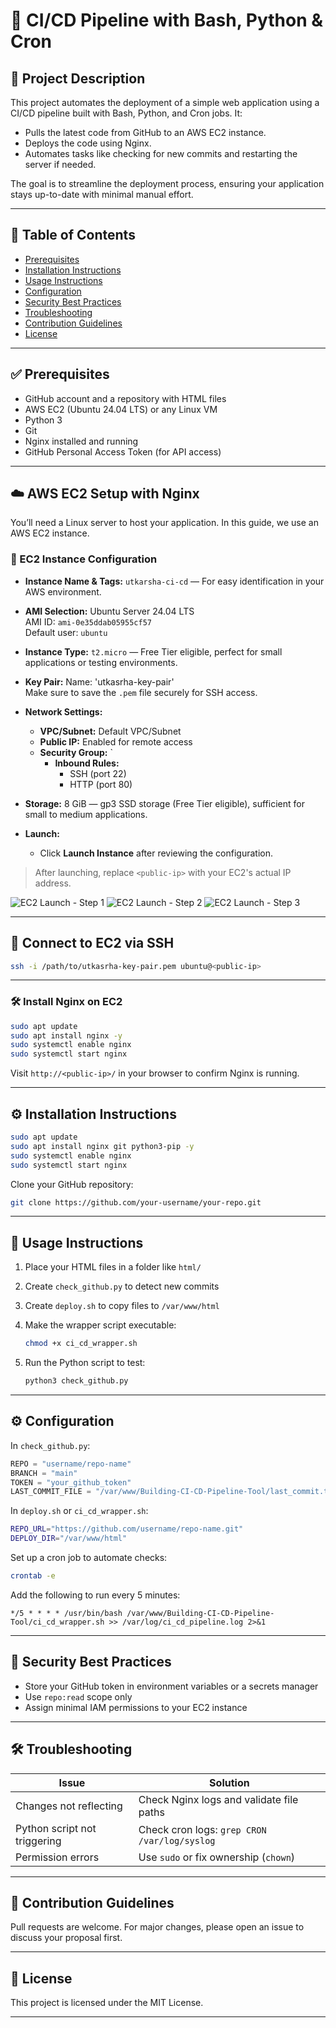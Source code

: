 # 🔄 CI/CD Pipeline with Bash, Python & Cron

## 📘 Project Description

This project automates the deployment of a simple web application using a CI/CD pipeline built with Bash, Python, and Cron jobs. It:

* Pulls the latest code from GitHub to an AWS EC2 instance.
* Deploys the code using Nginx.
* Automates tasks like checking for new commits and restarting the server if needed.

The goal is to streamline the deployment process, ensuring your application stays up-to-date with minimal manual effort.

---

## 📑 Table of Contents

* [Prerequisites](#-prerequisites)
* [Installation Instructions](#-installation-instructions)
* [Usage Instructions](#-usage-instructions)
* [Configuration](#-configuration)
* [Security Best Practices](#-security-best-practices)
* [Troubleshooting](#-troubleshooting)
* [Contribution Guidelines](#-contribution-guidelines)
* [License](#-license)

---

## ✅ Prerequisites

* GitHub account and a repository with HTML files
* AWS EC2 (Ubuntu 24.04 LTS) or any Linux VM
* Python 3
* Git
* Nginx installed and running
* GitHub Personal Access Token (for API access)

---

## ☁️ AWS EC2 Setup with Nginx

You’ll need a Linux server to host your application. In this guide, we use an AWS EC2 instance.

### 👥 EC2 Instance Configuration

* **Instance Name & Tags:**
  `utkarsha-ci-cd` — For easy identification in your AWS environment.

* **AMI Selection:**
  Ubuntu Server 24.04 LTS  
  AMI ID: `ami-0e35ddab05955cf57`  
  Default user: `ubuntu`

* **Instance Type:**
  `t2.micro` — Free Tier eligible, perfect for small applications or testing environments.

* **Key Pair:**
  Name: 'utkasrha-key-pair'  
  Make sure to save the `.pem` file securely for SSH access.

* **Network Settings:**

  * **VPC/Subnet:** Default VPC/Subnet
  * **Public IP:** Enabled for remote access
  * **Security Group:** `  
    * **Inbound Rules:**
      * SSH (port 22)
      * HTTP (port 80)
* **Storage:**
  8 GiB — gp3 SSD storage (Free Tier eligible), sufficient for small to medium applications.

* **Launch:**

  * Click **Launch Instance** after reviewing the configuration.


> After launching, replace `<public-ip>` with your EC2's actual IP address.

![EC2 Launch - Step 1](https://github.com/user-attachments/assets/5fb61efb-7ae8-41bb-8590-2f3f088121b6)
![EC2 Launch - Step 2](https://github.com/user-attachments/assets/6f328f6e-22b9-4302-98ae-c29cf6f00132)
![EC2 Launch - Step 3](https://github.com/user-attachments/assets/4c464f4b-1a5f-4b48-9b5a-583e5518b988)

---

## 🔧 Connect to EC2 via SSH

```bash
ssh -i /path/to/utkasrha-key-pair.pem ubuntu@<public-ip>
```

---

### 🛠️ Install Nginx on EC2

```bash
sudo apt update
sudo apt install nginx -y
sudo systemctl enable nginx
sudo systemctl start nginx
```

Visit `http://<public-ip>/` in your browser to confirm Nginx is running.

---

## ⚙️ Installation Instructions

```bash
sudo apt update
sudo apt install nginx git python3-pip -y
sudo systemctl enable nginx
sudo systemctl start nginx
```

Clone your GitHub repository:

```bash
git clone https://github.com/your-username/your-repo.git
```

---

## 🚀 Usage Instructions

1. Place your HTML files in a folder like `html/`

2. Create `check_github.py` to detect new commits

3. Create `deploy.sh` to copy files to `/var/www/html`

4. Make the wrapper script executable:

   ```bash
   chmod +x ci_cd_wrapper.sh
   ```

5. Run the Python script to test:

   ```bash
   python3 check_github.py
   ```

---

## ⚙️ Configuration

In `check_github.py`:

```python
REPO = "username/repo-name"
BRANCH = "main"
TOKEN = "your_github_token"
LAST_COMMIT_FILE = "/var/www/Building-CI-CD-Pipeline-Tool/last_commit.txt"
```

In `deploy.sh` or `ci_cd_wrapper.sh`:

```bash
REPO_URL="https://github.com/username/repo-name.git"
DEPLOY_DIR="/var/www/html"
```

Set up a cron job to automate checks:

```bash
crontab -e
```

Add the following to run every 5 minutes:

```cron
*/5 * * * * /usr/bin/bash /var/www/Building-CI-CD-Pipeline-Tool/ci_cd_wrapper.sh >> /var/log/ci_cd_pipeline.log 2>&1
```

---

## 🔐 Security Best Practices

* Store your GitHub token in environment variables or a secrets manager
* Use `repo:read` scope only
* Assign minimal IAM permissions to your EC2 instance

---

## 🛠️ Troubleshooting

| Issue                        | Solution                                     |
| ---------------------------- | -------------------------------------------- |
| Changes not reflecting       | Check Nginx logs and validate file paths     |
| Python script not triggering | Check cron logs: `grep CRON /var/log/syslog` |
| Permission errors            | Use `sudo` or fix ownership (`chown`)        |

---

## 🤝 Contribution Guidelines

Pull requests are welcome. For major changes, please open an issue to discuss your proposal first.

---

## 📄 License

This project is licensed under the MIT License.

---


